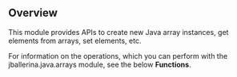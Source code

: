 ## Overview

This module provides APIs to create new Java array instances, get elements from arrays, set elements, etc. 

For information on the operations, which you can perform with the jballerina.java.arrays module, see the below **Functions**. 
